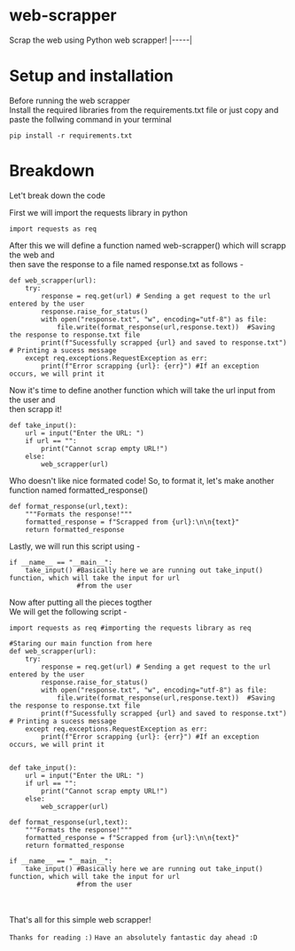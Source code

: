 # web-scrapper
Scrap the web using Python web scrapper!
|-----|
 
# Setup and installation
Before running the web scrapper <br>
Install the required libraries from the requirements.txt file or just copy and paste the follwing command in your terminal

```
pip install -r requirements.txt
```

# Breakdown
Let't break down the code 

First we will import the requests library in python

```
import requests as req
```

After this we will define a function named web-scrapper() which will scrapp the web and <br> 
then save the response to a file named response.txt as follows -

```
def web_scrapper(url):
    try:
        response = req.get(url) # Sending a get request to the url entered by the user
        response.raise_for_status() 
        with open("response.txt", "w", encoding="utf-8") as file:
            file.write(format_response(url,response.text))  #Saving the response to response.txt file
        print(f"Sucessfully scrapped {url} and saved to response.txt") # Printing a sucess message
    except req.exceptions.RequestException as err:
        print(f"Error scrapping {url}: {err}") #If an exception occurs, we will print it
```

Now it's time to define another function which will take the url input from the user and <br> 
then scrapp it!

```
def take_input():
    url = input("Enter the URL: ")
    if url == "":
        print("Cannot scrap empty URL!")
    else:
        web_scrapper(url)
```

Who doesn't like nice formated code!
So, to format it, let's make another function named formatted_response()

```
def format_response(url,text):
    """Formats the response!"""
    formatted_response = f"Scrapped from {url}:\n\n{text}"
    return formatted_response
```

Lastly, we will run this script using -

```
if __name__ == "__main__":
    take_input() #Basically here we are running out take_input() function, which will take the input for url
                 #from the user
```

Now after putting all the pieces togther <br>
We will get the following script -

```
import requests as req #importing the requests library as req

#Staring our main function from here
def web_scrapper(url):
    try:
        response = req.get(url) # Sending a get request to the url entered by the user
        response.raise_for_status() 
        with open("response.txt", "w", encoding="utf-8") as file:
            file.write(format_response(url,response.text))  #Saving the response to response.txt file
        print(f"Sucessfully scrapped {url} and saved to response.txt") # Printing a sucess message
    except req.exceptions.RequestException as err:
        print(f"Error scrapping {url}: {err}") #If an exception occurs, we will print it


def take_input():
    url = input("Enter the URL: ")
    if url == "":
        print("Cannot scrap empty URL!")
    else:
        web_scrapper(url)

def format_response(url,text):
    """Formats the response!"""
    formatted_response = f"Scrapped from {url}:\n\n{text}"
    return formatted_response

if __name__ == "__main__":
    take_input() #Basically here we are running out take_input() function, which will take the input for url
                 #from the user
```

<br>
<br>
 That's all for this simple web scrapper!


`
Thanks for reading :)
`
`
Have an absolutely fantastic day ahead :D
`

